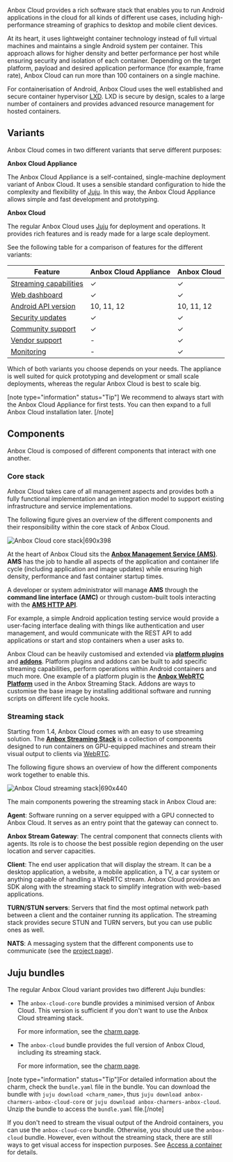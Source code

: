 Anbox Cloud provides a rich software stack that enables you to run Android applications in the cloud for all kinds of different use cases, including high-performance streaming of graphics to desktop and mobile client devices.

At its heart, it uses lightweight container technology instead of full virtual machines and maintains a single Android system per container. This approach allows for higher density and better performance per host while ensuring security and isolation of each container. Depending on the target platform, payload and desired application performance (for example, frame rate), Anbox Cloud can run more than 100 containers on a single machine.

For containerisation of Android, Anbox Cloud uses the well established and secure container hypervisor [LXD](https://linuxcontainers.org/). LXD is secure by design, scales to a large number of containers and provides advanced resource management for hosted containers.

<a name="variants"></a>
## Variants

Anbox Cloud comes in two different variants that serve different purposes:

**Anbox Cloud Appliance**

The Anbox Cloud Appliance is a self-contained, single-machine deployment variant of Anbox Cloud. It uses a sensible standard configuration to hide the complexity and flexibility of [Juju](https://juju.is/). In this way, the Anbox Cloud Appliance allows simple and fast development and prototyping.

**Anbox Cloud**

The regular Anbox Cloud uses [Juju](https://juju.is/) for deployment and operations. It provides rich features and is ready made for a large scale deployment.

See the following table for a comparison of features for the different variants:

| Feature | Anbox Cloud Appliance | Anbox Cloud |
|---------|-----------------------|-------------|
| [Streaming capabilities](https://discourse.ubuntu.com/t/streaming-android-applications/17769) | ✓ | ✓ |
| [Web dashboard](https://discourse.ubuntu.com/t/web-dashboard/20871) | ✓ | ✓ |
| [Android API version](https://discourse.ubuntu.com/t/provided-images/24185) | 10, 11, 12 | 10, 11, 12 |
| [Security updates](https://ubuntu.com/support) | ✓ | ✓ |
| [Community support](https://discourse.ubuntu.com/c/anbox-cloud/) | ✓ | ✓ |
| [Vendor support](https://anbox-cloud.io/contact-us) | - | ✓ |
| [Monitoring](https://discourse.ubuntu.com/t/monitor-anbox-cloud/24338) | - | ✓ |

Which of both variants you choose depends on your needs. The appliance is well suited for quick prototyping and development or small scale deployments, whereas the regular Anbox Cloud is best to scale big.

[note type="information" status="Tip"]
We recommend to always start with the Anbox Cloud Appliance for first tests. You can then expand to a full Anbox Cloud installation later.
[/note]

## Components

Anbox Cloud is composed of different components that interact with one another.

### Core stack

Anbox Cloud takes care of all management aspects and provides both a fully functional implementation and an integration model to support existing infrastructure and service implementations.

The following figure gives an overview of the different components and their responsibility within the core stack of Anbox Cloud.

![Anbox Cloud core stack|690x398](https://assets.ubuntu.com/v1/e74d1a49-anbox_cloud_core-stack.png)

At the heart of Anbox Cloud sits the [**Anbox Management Service (AMS)**](https://discourse.ubuntu.com/t/about-ams/24321). **AMS** has the job to handle all aspects of the application and container life cycle (including application and image updates) while ensuring high density, performance and fast container startup times.

A developer or system administrator will manage **AMS** through the **command line interface (AMC)** or through custom-built tools interacting with the [**AMS HTTP API**](https://discourse.ubuntu.com/t/ams-rest-api-reference/17801).

For example, a simple Android application testing service would provide a user-facing interface dealing with things like authentication and user management, and would communicate with the REST API to add applications or start and stop containers when a user asks to.

Anbox Cloud can be heavily customised and extended via [**platform plugins**](https://discourse.ubuntu.com/t/anbox-cloud-sdks/17844#anbox-platform-sdk) and [**addons**](https://discourse.ubuntu.com/t/managing-addons/17759). Platform plugins and addons can be built to add specific streaming capabilities, perform operations within Android containers and much more. One example of a platform plugin is the [**Anbox WebRTC Platform**](https://discourse.ubuntu.com/t/anbox-platforms/18733) used in the Anbox Streaming Stack. Addons are ways to customise the base image by installing additional software and running scripts on different life cycle hooks.

### Streaming stack

Starting from 1.4, Anbox Cloud comes with an easy to use streaming solution. The [**Anbox Streaming Stack**](https://discourse.ubuntu.com/t/streaming-android-applications/17769) is a collection of components designed to run containers on GPU-equipped machines and stream their visual output to clients via [WebRTC](https://webrtc.org/).

The following figure shows an overview of how the different components work together to enable this.

![Anbox Cloud streaming stack|690x440](https://assets.ubuntu.com/v1/bcf90bb6-anbox_cloud_streaming-stack.png)

The main components powering the streaming stack in Anbox Cloud are:

**Agent**: Software running on a server equipped with a GPU connected to Anbox Cloud. It serves as an entry point that the gateway can connect to.

**Anbox Stream Gateway**: The central component that connects clients with agents. Its role is to choose the best possible region depending on the user location and server capacities.

**Client**: The end user application that will display the stream. It can be a desktop application, a website, a mobile application, a TV, a car system or anything capable of handling a WebRTC stream. Anbox Cloud provides an SDK along with the streaming stack to simplify integration with web-based applications.

**TURN/STUN servers**: Servers that find the most optimal network path between a client and the container running its application. The streaming stack provides secure STUN and TURN servers, but you can use public ones as well.

**NATS**: A messaging system that the different components use to communicate (see the [project page](https://github.com/nats-io)).

<a name="juju-bundles"></a>
## Juju bundles

The regular Anbox Cloud variant provides two different Juju bundles:

* The `anbox-cloud-core` bundle provides a minimised version of Anbox Cloud. This version is sufficient if you don't want to use the Anbox Cloud streaming stack.

  For more information, see the [charm page](https://charmhub.io/anbox-charmers-anbox-cloud-core).

* The `anbox-cloud` bundle provides the full version of Anbox Cloud, including its streaming stack.

  For more information, see the [charm page](https://charmhub.io/anbox-charmers-anbox-cloud).

[note type="information" status="Tip"]For detailed information about the charm, check the `bundle.yaml` file in the bundle. You can download the bundle with `juju download <charm_name>`, thus `juju download anbox-charmers-anbox-cloud-core` or `juju download anbox-charmers-anbox-cloud`. Unzip the bundle to access the `bundle.yaml` file.[/note]

If you don't need to stream the visual output of the Android containers, you can use the `anbox-cloud-core` bundle. Otherwise, you should use the `anbox-cloud` bundle. However, even without the streaming stack, there are still ways to get visual access for inspection purposes. See [Access a container](https://discourse.ubuntu.com/t/container-access/17772) for details.
